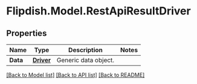 # Flipdish.Model.RestApiResultDriver
## Properties

Name | Type | Description | Notes
------------ | ------------- | ------------- | -------------
**Data** | [**Driver**](Driver.md) | Generic data object. | 

[[Back to Model list]](../README.md#documentation-for-models) [[Back to API list]](../README.md#documentation-for-api-endpoints) [[Back to README]](../README.md)

